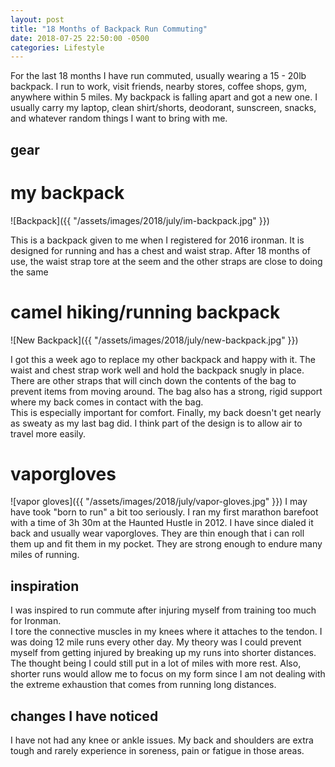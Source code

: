 ```yaml
---
layout: post
title: "18 Months of Backpack Run Commuting"
date: 2018-07-25 22:50:00 -0500
categories: Lifestyle
---
```




For the last 18 months I have run commuted, usually wearing a 15 - 20lb backpack. 
I run to work, visit friends, nearby stores, coffee shops, gym, anywhere within 5 miles.
My backpack is falling apart and got a new one.
I usually carry my laptop, clean shirt/shorts, deodorant, sunscreen, snacks, and whatever random things I want to bring with me.

## gear

# my backpack
![Backpack]({{ "/assets/images/2018/july/im-backpack.jpg" }})

This is a backpack given to me when I registered for 2016 ironman. It is designed for running and has a chest and waist strap. 
After 18 months of use, the waist strap tore at the seem and the other straps are close to doing the same

# camel hiking/running backpack 
![New Backpack]({{ "/assets/images/2018/july/new-backpack.jpg" }})

I got this a week ago to replace my other backpack and happy with it.
The waist and chest strap work well and hold the backpack snugly in place.
There are other straps that will cinch down the contents of the bag to prevent items from moving around. 
The bag also has a strong, rigid support where my back comes in contact with the bag.  
This is especially important for comfort.
Finally, my back doesn't get nearly as sweaty as my last bag did. 
I think part of the design is to allow air to travel more easily.  

# vaporgloves
![vapor gloves]({{ "/assets/images/2018/july/vapor-gloves.jpg" }})
I may have took "born to run" a bit too seriously. 
I ran my first marathon barefoot with a time of 3h 30m at the Haunted Hustle in 2012.
I have since dialed it back and usually wear vaporgloves. 
They are thin enough that i can roll them up and fit them in my pocket. 
They are strong enough to endure many miles of running. 

## inspiration
I was inspired to run commute after injuring myself from training too much for Ironman.  
I tore the connective muscles in my knees where it attaches to the tendon.
I was doing 12 mile runs every other day.
My theory was I could prevent myself from getting injured by breaking up my runs into shorter distances.
The thought being I could still put in a lot of miles with more rest. 
Also, shorter runs would allow me to focus on my form since I am not dealing with the extreme exhaustion that comes from running long distances. 

## changes I have noticed
I have not had any knee or ankle issues. 
My back and shoulders are extra tough and rarely experience in soreness, pain or fatigue in those areas. 



